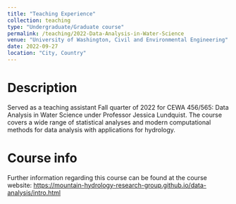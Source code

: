 ```yaml
---
title: "Teaching Experience"
collection: teaching
type: "Undergraduate/Graduate course"
permalink: /teaching/2022-Data-Analysis-in-Water-Science
venue: "University of Washington, Civil and Environmental Engineering"
date: 2022-09-27
location: "City, Country"
---
```


Description
======
Served as a teaching assistant Fall quarter of 2022 for CEWA 456/565: Data Analysis in Water Science under Professor Jessica Lundquist. The course covers a wide range of statistical analyses and modern computational methods for data analysis with applications for hydrology. 

Course info
======
Further information regarding this course can be found at the course website: https://mountain-hydrology-research-group.github.io/data-analysis/intro.html
